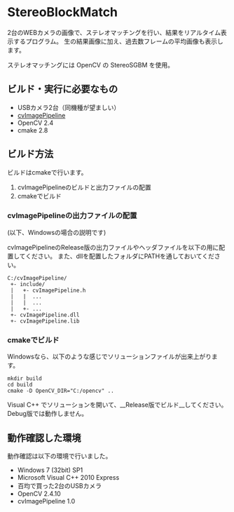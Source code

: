 # StereoBlockMatch

2台のWEBカメラの画像で、ステレオマッチングを行い、結果をリアルタイム表示するプログラム。
生の結果画像に加え、過去数フレームの平均画像も表示します。

ステレオマッチングには OpenCV の StereoSGBM を使用。

## ビルド・実行に必要なもの

* USBカメラ2台（同機種が望ましい）
* [cvImagePipeline](https://github.com/takamin/cvImagePipeline)
* OpenCV 2.4
* cmake 2.8

## ビルド方法

ビルドはcmakeで行います。

1. cvImagePipelineのビルドと出力ファイルの配置
2. cmakeでビルド

### cvImagePipelineの出力ファイルの配置

(以下、Windowsの場合の説明です)

cvImagePipelineのRelease版の出力ファイルやヘッダファイルを以下の用に配置してください。
また、dllを配置したフォルダにPATHを通しておいてください。

```
C:/cvImagePipeline/
 +- include/
 |   +- cvImagePipeline.h
 |   |  ...
 |   |  ...
 |   +- ...
 +- cvImagePipeline.dll
 +- cvImagePipeline.lib
```

### cmakeでビルド

Windowsなら、以下のような感じでソリューションファイルが出来上がります。

```
mkdir build
cd build
cmake -D OpenCV_DIR="C:/opencv" ..
```

Visual C++ でソリューションを開いて、__Release版でビルド__してください。Debug版では動作しません。

## 動作確認した環境

動作確認は以下の環境で行いました。

* Windows 7 (32bit) SP1
* Microsoft Visual C++ 2010 Express
* 百均で買った2台のUSBカメラ
* OpenCV 2.4.10
* cvImagePipeline 1.0

